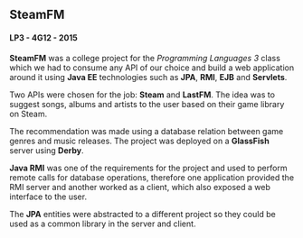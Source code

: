 ## SteamFM
#### LP3 - 4G12 - 2015

**SteamFM** was a college project for the _Programming Languages 3_ class which we had to consume any API of our choice and build a web application around it using **Java EE** technologies such as **JPA**, **RMI**, **EJB** and **Servlets**.

Two APIs were chosen for the job: **Steam** and **LastFM**. The idea was to suggest songs, albums and artists to the user based on their game library on Steam.

The recommendation was made using a database relation between game genres and music releases. The project was deployed on a **GlassFish** server using **Derby**.

**Java RMI** was one of the requirements for the project and used to perform remote calls for database operations, therefore one application provided the RMI server and another worked as a client, which also exposed a web interface to the user.

The **JPA** entities were abstracted to a different project so they could be used as a common library in the server and client.
